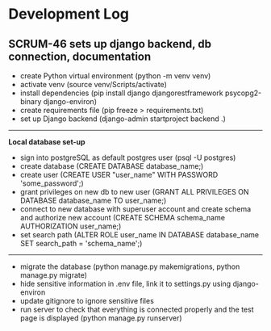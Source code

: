 # Development Log

## SCRUM-46 sets up django backend, db connection, documentation

- create Python virtual environment (python -m venv venv)
- activate venv (source venv/Scripts/activate)
- install dependencies (pip install django djangorestframework psycopg2-binary django-environ)
- create requirements file (pip freeze > requirements.txt)
- set up Django backend (django-admin startproject backend .)

---

**Local database set-up**

- sign into postgreSQL as default postgres user (psql -U postgres)
- create database (CREATE DATABASE database_name;)
- create user (CREATE USER "user_name" WITH PASSWORD 'some_password';)
- grant privileges on new db to new user (GRANT ALL PRIVILEGES ON DATABASE database_name TO user_name;)
- connect to new database with superuser account and create schema and authorize new account (CREATE SCHEMA schema_name AUTHORIZATION user_name;)
- set search path (ALTER ROLE user_name IN DATABASE database_name SET search_path = 'schema_name';)

---

- migrate the database (python manage.py makemigrations, python manage.py migrate)
- hide sensitive information in .env file, link it to settings.py using django-environ
- update gitignore to ignore sensitive files
- run server to check that everything is connected properly and the test page is displayed (python manage.py runserver)
